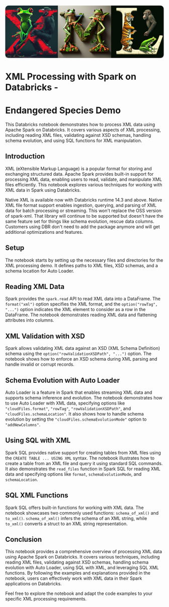 ![image](misc/xml.png)

# XML Processing with Spark on Databricks -
# Endangered Species Demo

This Databricks notebook demonstrates how to process XML data using Apache Spark on Databricks. It covers various aspects of XML processing, including reading XML files, validating against XSD schemas, handling schema evolution, and using SQL functions for XML manipulation.


## Introduction

XML (eXtensible Markup Language) is a popular format for storing and exchanging structured data. Apache Spark provides built-in support for processing XML data, enabling users to read, validate, and manipulate XML files efficiently. This notebook explores various techniques for working with XML data in Spark using Databricks.

Native XML is available now with Databricks runtime 14.3 and above. Native XML file format support enables ingestion, querying, and parsing of XML data for batch processing or streaming. This won't replace the OSS version of spark-xml. That library will continue to be supported but doesn't have the same feature set for things like schema evolution, rescue data columns. Customers using DBR  don't need to add the package anymore and will get additional optimizations and features.

## Setup

The notebook starts by setting up the necessary files and directories for the XML processing demo. It defines paths to XML files, XSD schemas, and a schema location for Auto Loader. 

## Reading XML Data

Spark provides the `spark.read` API to read XML data into a DataFrame. The `format("xml")` option specifies the XML format, and the `option("rowTag", "...")` option indicates the XML element to consider as a row in the DataFrame. The notebook demonstrates reading XML data and flattening attributes into columns.

## XML Validation with XSD

Spark allows validating XML data against an XSD (XML Schema Definition) schema using the `option("rowValidationXSDPath", "...")` option. The notebook shows how to enforce an XSD schema during XML parsing and handle invalid or corrupt records.

## Schema Evolution with Auto Loader

Auto Loader is a feature in Spark that enables streaming XML data and supports schema inference and evolution. The notebook demonstrates how to use Auto Loader with XML data, specifying options like `"cloudFiles.format"`, `"rowTag"`, `"rowValidationXSDPath"`, and `"cloudFiles.schemaLocation"`. It also shows how to handle schema evolution by setting the `"cloudFiles.schemaEvolutionMode"` option to `"addNewColumns"`.

## Using SQL with XML

Spark SQL provides native support for creating tables from XML files using the `CREATE TABLE ... USING XML` syntax. The notebook illustrates how to create a table from an XML file and query it using standard SQL commands. It also demonstrates the `read_files` function in Spark SQL for reading XML data and specifying options like `format`, `schemaEvolutionMode`, and `schemaLocation`.

## SQL XML Functions

Spark SQL offers built-in functions for working with XML data. The notebook showcases two commonly used functions: `schema_of_xml()` and `to_xml()`. `schema_of_xml()` infers the schema of an XML string, while `to_xml()` converts a struct to an XML string representation.

## Conclusion

This notebook provides a comprehensive overview of processing XML data using Apache Spark on Databricks. It covers various techniques, including reading XML files, validating against XSD schemas, handling schema evolution with Auto Loader, using SQL with XML, and leveraging SQL XML functions. By following the examples and explanations provided in the notebook, users can effectively work with XML data in their Spark applications on Databricks.

Feel free to explore the notebook and adapt the code examples to your specific XML processing requirements.